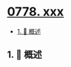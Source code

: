 # [0778. xxx](https://github.com/Tdahuyou/TNotes.leetcode/tree/main/notes/0778.%20xxx)

<!-- region:toc -->

- [1. 📝 概述](#1--概述)

<!-- endregion:toc -->

## 1. 📝 概述
